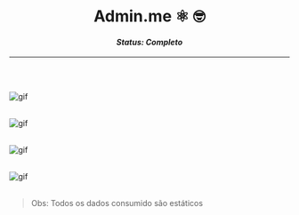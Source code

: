 <div align="center">
  <h1>Admin.me ⚛️ 🤓</h1>
  <h4>
    <i>Status: <strong>Completo</strong></i>
  </h4>
</div>

----
</br>
</br>

![gif](public/assets/20210907_011625.gif)
</br>
</br>

![gif](public/assets/20210907_012007.gif)
</br>
</br>

![gif](public/assets/20210907_011835.gif)
</br>
</br>

![gif](public/assets/20210907_011726.gif)
</br>
</br>

> Obs: Todos os dados consumido são estáticos
